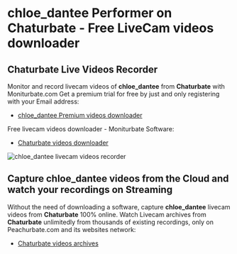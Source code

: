 # chloe_dantee Performer on Chaturbate - Free LiveCam videos downloader

## Chaturbate Live Videos Recorder

Monitor and record livecam videos of **chloe_dantee** from **Chaturbate** with Moniturbate.com
Get a premium trial for free by just and only registering with your Email address:
* [chloe_dantee Premium videos downloader](https://moniturbate.com/request-demo-licence-key.html)

Free livecam videos downloader - Moniturbate Software:
* [Chaturbate videos downloader](https://moniturbate.com/moniturbate-download-software.html)

![chloe_dantee livecam videos recorder](https://peachurnet.com/templates/moniturbate-software.png)


## Capture chloe_dantee videos from the Cloud and watch your recordings on Streaming

Without the need of downloading a software, capture **chloe_dantee** livecam videos from **Chaturbate** 100% online.
Watch Livecam archives from **Chaturbate** unlimitedly from thousands of existing recordings, only on Peachurbate.com and its websites network:
* [Chaturbate videos archives](https://peachurnet.com/)